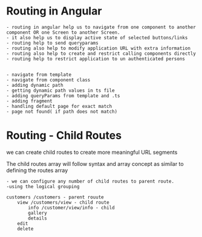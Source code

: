 Routing in Angular
============================

    - routing in angular help us to navigate from one component to another component OR one Screen to another Screen.
    - it also help us to display active state of selected buttons/links
    - routing help to send queryparams
    - routing also help to modify application URL with extra information
    - routing also help to create and restrict calling components directly
    - routing help to restrict application to un authenticated persons


    - navigate from template
    - navigate from component class
    - adding dynamic path
    - getting dynamic path values in ts file
    - adding queryParams from template and .ts
    - adding fragment
    - handling default page for exact match
    - page not found( if path does not match)



Routing - Child Routes
====================================

we can create child routes to create more meaningful URL segments

The child routes array will follow syntax and array concept as similar to defining the routes array

    - we can configure any number of child routes to parent route.
    -using the logical grouping 

    customers /customers - parent rouute
        view /customers/view - child route  
            info /customer/view/info - child
            gallery
            details
        edit
        delete
        

    